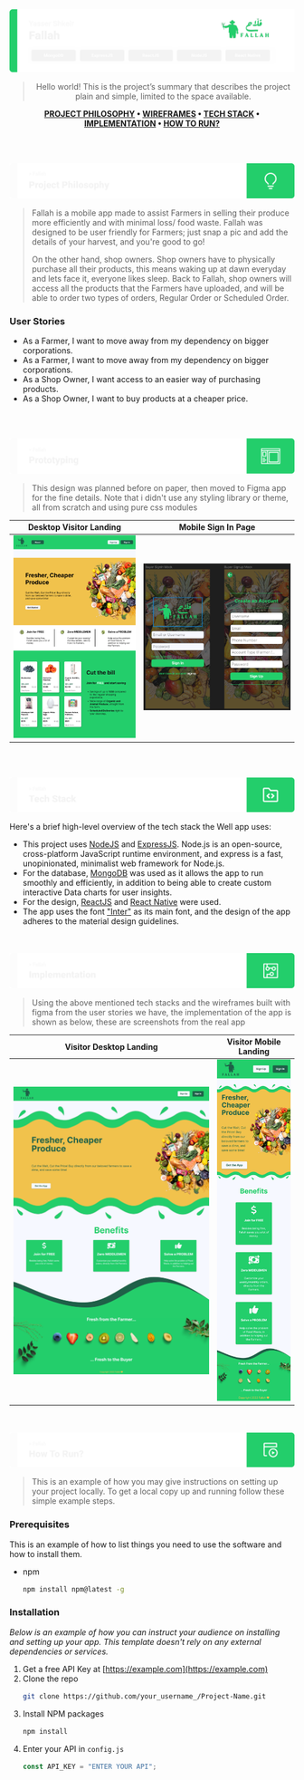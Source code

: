 <img src="./readme/title1.svg"/>

<div align="center">

> Hello world! This is the project’s summary that describes the project plain and simple, limited to the space available.

**[PROJECT PHILOSOPHY](https://github.com/YasserShkeir/Fallah#-project-philosophy) • [WIREFRAMES](https://github.com/YasserShkeir/Fallah#-wireframes) • [TECH STACK](https://github.com/YasserShkeir/Fallah#-tech-stack) • [IMPLEMENTATION](https://github.com/YasserShkeir/Fallah#-impplementation) • [HOW TO RUN?](https://github.com/YasserShkeir/Fallah#-how-to-run)**

</div>

<br><br>

<img src="./readme/title2.svg"/>

> Fallah is a mobile app made to assist Farmers in selling their produce more efficiently and with minimal loss/ food waste. Fallah was designed to be user friendly for Farmers; just snap a pic and add the details of your harvest, and you're good to go!
>
> On the other hand, shop owners. Shop owners have to physically purchase all their products, this means waking up at dawn everyday and lets face it, everyone likes sleep. Back to Fallah, shop owners will access all the products that the Farmers have uploaded, and will be able to order two types of orders, Regular Order or Scheduled Order.

### User Stories

- As a Farmer, I want to move away from my dependency on bigger corporations.
- As a Farmer, I want to move away from my dependency on bigger corporations.
- As a Shop Owner, I want access to an easier way of purchasing products.
- As a Shop Owner, I want to buy products at a cheaper price.

<br><br>

<img src="./readme/title3.svg"/>

> This design was planned before on paper, then moved to Figma app for the fine details.
> Note that i didn't use any styling library or theme, all from scratch and using pure css modules

| Desktop Visitor Landing                 | Mobile Sign In Page                         |
| --------------------------------------- | ------------------------------------------- |
| ![Desktop](./demo/ProtoTypeVisitor.png) | ![Mobile](./demo/ProtoTypeMobileSignin.png) |

<br><br>

<img src="./readme/title4.svg"/>

Here's a brief high-level overview of the tech stack the Well app uses:

- This project uses [NodeJS](https://nodejs.org/en/) and [ExpressJS](https://expressjs.com/). Node.js is an open-source, cross-platform JavaScript runtime environment, and express is a fast, unopinionated, minimalist web framework for Node.js.
- For the database, [MongoDB](https://www.mongodb.com/) was used as it allows the app to run smoothly and efficiently, in addition to being able to create custom interactive Data charts for user insights.
- For the design, [ReactJS](https://reactjs.org/) and [React Native](https://reactnative.dev/) were used.
- The app uses the font ["Inter"](https://fonts.google.com/specimen/Inter?query=inter) as its main font, and the design of the app adheres to the material design guidelines.

<br><br>
<img src="./readme/title5.svg"/>

> Using the above mentioned tech stacks and the wireframes built with figma from the user stories we have, the implementation of the app is shown as below, these are screenshots from the real app

| Visitor Desktop Landing                       | Visitor Mobile Landing                      |
| --------------------------------------------- | ------------------------------------------- |
| ![Desktop Landing](./demo/DesktopVisitor.png) | ![Mobile Landing](./demo/MobileVisitor.png) |

<br><br>
<img src="./readme/title6.svg"/>

> This is an example of how you may give instructions on setting up your project locally.
> To get a local copy up and running follow these simple example steps.

### Prerequisites

This is an example of how to list things you need to use the software and how to install them.

- npm
  ```sh
  npm install npm@latest -g
  ```

### Installation

_Below is an example of how you can instruct your audience on installing and setting up your app. This template doesn't rely on any external dependencies or services._

1. Get a free API Key at [https://example.com](https://example.com)
2. Clone the repo
   ```sh
   git clone https://github.com/your_username_/Project-Name.git
   ```
3. Install NPM packages
   ```sh
   npm install
   ```
4. Enter your API in `config.js`
   ```js
   const API_KEY = "ENTER YOUR API";
   ```
